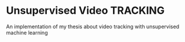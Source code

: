 # Unsupervised Video TRACKING
An implementation of my thesis about video tracking with unsupervised machine learning
